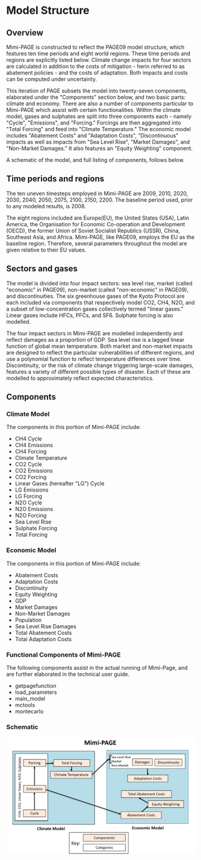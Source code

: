 # Model Structure

## Overview

Mimi-PAGE is constructed to reflect the PAGE09 model structure, which features ten time periods and eight world regions. These time periods and regions are explicitly listed below. Climate change impacts for four sectors are calculated in addition to the costs of mitigation - herin referred to as abatement policies - and the costs of adaptation. Both impacts and costs can be computed under uncertainty.

This iteration of PAGE subsets the model into twenty-seven components, elaborated under the "Components" section below, and two basic parts: climate and economy. There are also a number of components particular to Mimi-PAGE which assist with certain functionalities. Within the climate model, gases and sulphates are split into three components each - namely "Cycle", "Emissions", and "Forcing." Forcings are then aggregated into "Total Forcing" and feed into "Climate Temperature." The economic model includes "Abatement Costs" and "Adaptation Costs", "Discontinuous"  impacts as well as impacts from "Sea Level Rise", "Market Damages", and "Non-Market Damages." It also features an "Equity Weighting" component.

A schematic of the model, and full listing of components, follows below.

## Time periods and regions

The ten uneven timesteps employed in Mimi-PAGE are 2009, 2010, 2020, 2030, 2040, 2050, 2075, 2100, 2150, 2200. The baseline period used, prior to any modeled results, is 2008.

The eight regions included are Europe(EU), the United States (USA), Latin America, the Organisation for Economic Co-operation and Development (OECD), the former Union of Soviet Socialist Republics (USSR), China, Southeast Asia, and Africa. Mimi-PAGE, like PAGE09, employs the EU as the baseline region. Therefore, several parameters throughout the model are given relative to their EU values.

## Sectors and gases

The model is divided into four impact sectors: sea level rise, market (called "economic" in PAGE09), non-market (called "non-economic" in PAGE09), and discontinuities. The six greenhouse gases of the Kyoto Protocol are each included via components that respectively model CO2, CH4, N2O, and a subset of low-concentration gases collectively termed "linear gases." Linear gases include HFCs, PFCs, and SF6. Sulphate forcing is also modelled.

The four impact sectors in Mimi-PAGE are modelled independently and reflect damages as a proportion of GDP. Sea level rise is a lagged linear function of global mean temperature. Both market and non-market impacts are designed to reflect the particular vulnerabilities of different regions, and use a polynomial function to reflect temperature differences over time. Discontinuity, or the risk of climate change triggering large-scale damages, features a variety of different possible types of disaster. Each of these are modelled to approximately reflect expected characteristics.

## Components

### Climate Model

The components in this portion of Mimi-PAGE include:
- CH4 Cycle
- CH4 Emissions
- CH4 Forcing
- Climate Temperature
- CO2 Cycle
- CO2 Emissions
- CO2 Forcing
- Linear Gases (hereafter "LG") Cycle
- LG Emissions
- LG Forcing
- N2O Cycle
- N2O Emissions
- N2O Forcing
- Sea Level Rise
- Sulphate Forcing
- Total Forcing

### Economic Model

The components in this portion of Mimi-PAGE include:
- Abatement Costs
- Adaptation Costs
- Discontinuity
- Equity Weighting
- GDP
- Market Damages
- Non-Market Damages
- Population
- Sea Level Rise Damages
- Total Abatement Costs
- Total Adaptation Costs

### Functional Components of Mimi-PAGE

The following components assist in the actual running of Mimi-Page, and are further elaborated in the technical user guide.
- getpagefunction
- load_parameters
- main_model
- mctools
- montecarlo

### Schematic

![page-image](assets/PAGE-image.jpg)
